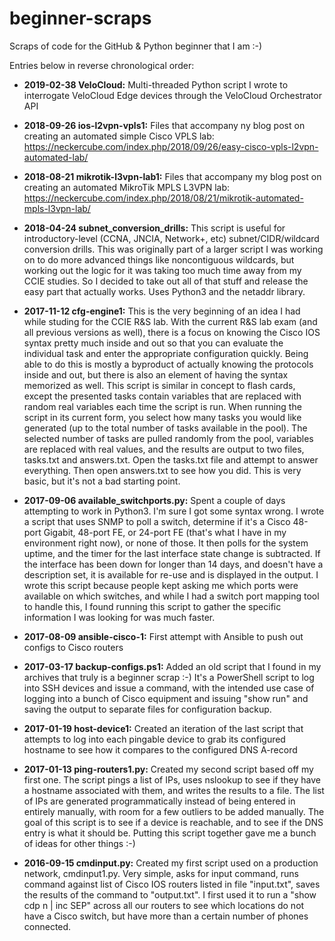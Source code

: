 # beginner-scraps
Scraps of code for the GitHub & Python beginner that I am :-) 

Entries below in reverse chronological order:

* **2019-02-38 VeloCloud:** Multi-threaded Python script I wrote to interrogate VeloCloud Edge devices through the VeloCloud Orchestrator API

* **2018-09-26 ios-l2vpn-vpls1:** Files that accompany ny blog post on creating an automated simple Cisco VPLS lab: https://neckercube.com/index.php/2018/09/26/easy-cisco-vpls-l2vpn-automated-lab/

* **2018-08-21 mikrotik-l3vpn-lab1:** Files that accompany my blog post on creating an automated MikroTik MPLS L3VPN lab: https://neckercube.com/index.php/2018/08/21/mikrotik-automated-mpls-l3vpn-lab/

* **2018-04-24 subnet_conversion_drills:** This script is useful for introductory-level (CCNA, JNCIA, Network+, etc) subnet/CIDR/wildcard conversion drills. This was originally part of a larger script I was working on to do more advanced things like noncontiguous wildcards, but working out the logic for it was taking too much time away from my CCIE studies. So I decided to take out all of that stuff and release the easy part that actually works. Uses Python3 and the netaddr library.

* **2017-11-12 cfg-engine1:** This is the very beginning of an idea I had while studing for the CCIE R&S lab. With the current R&S lab exam (and all previous versions as well), there is a focus on knowing the Cisco IOS syntax pretty much inside and out so that you can evaluate the individual task and enter the appropriate configuration quickly. Being able to do this is mostly a byproduct of actually knowing the protocols inside and out, but there is also an element of having the syntax memorized as well. This script is similar in concept to flash cards, except the presented tasks contain variables that are replaced with random real variables each time the script is run. When running the script in its current form, you select how many tasks you would like generated (up to the total number of tasks available in the pool). The selected number of tasks are pulled randomly from the pool, variables are replaced with real values, and the results are output to two files, tasks.txt and answers.txt. Open the tasks.txt file and attempt to answer everything. Then open answers.txt to see how you did. This is very basic, but it's not a bad starting point.

* **2017-09-06 available_switchports.py:** Spent a couple of days attempting to work in Python3. I'm sure I got some syntax wrong. I wrote a script that uses SNMP to poll a switch, determine if it's a Cisco 48-port Gigabit, 48-port FE, or 24-port FE (that's what I have in my environment right now), or none of those. It then polls for the system uptime, and the timer for the last interface state change is subtracted. If the interface has been down for longer than 14 days, and doesn't have a description set, it is available for re-use and is displayed in the output. I wrote this script because people kept asking me which ports were available on which switches, and while I had a switch port mapping tool to handle this, I found running this script to gather the specific information I was looking for was much faster. 

* **2017-08-09 ansible-cisco-1:** First attempt with Ansible to push out configs to Cisco routers

* **2017-03-17 backup-configs.ps1:** Added an old script that I found in my archives that truly is a beginner scrap :-) It's a PowerShell script to log into SSH devices and issue a command, with the intended use case of logging into a bunch of Cisco equipment and issuing "show run" and saving the output to separate files for configuration backup.

* **2017-01-19 host-device1:** Created an iteration of the last script that attempts to log into each pingable device to grab its configured hostname to see how it compares to the configured DNS A-record

* **2017-01-13 ping-routers1.py:** Created my second script based off my first one. The script pings a list of IPs, uses nslookup to see if they have a hostname associated with them, and writes the results to a file. The list of IPs are generated programmatically instead of being entered in entirely manually, with room for a few outliers to be added manually. The goal of this script is to see if a device is reachable, and to see if the DNS entry is what it should be. Putting this script together gave me a bunch of ideas for other things :-)

* **2016-09-15 cmdinput.py:** Created my first script used on a production network, cmdinput1.py. Very simple, asks for input command, runs command against list of Cisco IOS routers listed in file "input.txt", saves the results of the command to "output.txt". I first used it to run a "show cdp n | inc SEP" across all our routers to see which locations do not have a Cisco switch, but have more than a certain number of phones connected. 
